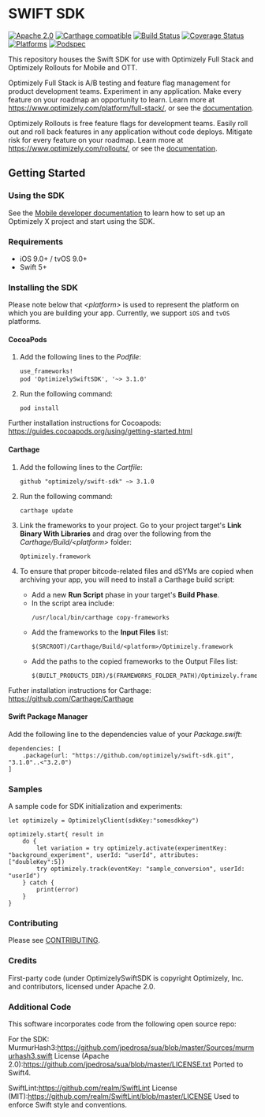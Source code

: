# SWIFT SDK
[![Apache 2.0](https://img.shields.io/github/license/nebula-plugins/gradle-extra-configurations-plugin.svg)](http://www.apache.org/licenses/LICENSE-2.0)
[![Carthage compatible](https://img.shields.io/badge/Carthage-compatible-4BC51D.svg?style=flat)](https://github.com/carthage/carthage)
[![Build Status](https://travis-ci.com/optimizely/swift-sdk.svg?branch=master)](https://travis-ci.com/optimizely/swift-sdk)
[![Coverage Status](https://coveralls.io/repos/github/optimizely/swift-sdk/badge.svg?branch=master)](https://coveralls.io/github/optimizely/swift-sdk?branch=master)
[![Platforms](https://img.shields.io/cocoapods/p/OptimizelySwiftSDK.svg)](https://img.shields.io/cocoapods/p/OptimizelySwiftSDK.svg)
[![Podspec](https://img.shields.io/cocoapods/v/OptimizelySwiftSDK.svg)](https://cocoapods.org/pods/OptimizelySwiftSDK)

This repository houses the Swift SDK for use with Optimizely Full Stack and Optimizely Rollouts for Mobile and OTT.

Optimizely Full Stack is A/B testing and feature flag management for product development teams. Experiment in any application. Make every feature on your roadmap an opportunity to learn. Learn more at https://www.optimizely.com/platform/full-stack/, or see the [documentation](https://docs.developers.optimizely.com/full-stack/docs).

Optimizely Rollouts is free feature flags for development teams. Easily roll out and roll back features in any application without code deploys. Mitigate risk for every feature on your roadmap. Learn more at https://www.optimizely.com/rollouts/, or see the [documentation](https://docs.developers.optimizely.com/rollouts/docs).


## Getting Started

### Using the SDK

See the [Mobile developer documentation](https://docs.developers.optimizely.com/full-stack/docs/install-the-swift-sdk) to learn how to set
up an Optimizely X project and start using the SDK.

### Requirements
* iOS 9.0+ / tvOS 9.0+
* Swift 5+

### Installing the SDK
 
Please note below that _\<platform\>_ is used to represent the platform on which you are building your app. Currently, we support ```iOS``` and ```tvOS``` platforms.

#### CocoaPods 
1. Add the following lines to the _Podfile_:<pre>
	```use_frameworks!```
    ```pod 'OptimizelySwiftSDK', '~> 3.1.0'```
    </pre>

2. Run the following command: <pre>``` pod install ```</pre>

Further installation instructions for Cocoapods: https://guides.cocoapods.org/using/getting-started.html

#### Carthage
1. Add the following lines to the _Cartfile_:<pre>```github "optimizely/swift-sdk" ~> 3.1.0```</pre>

2. Run the following command:<pre>```carthage update```</pre>

3. Link the frameworks to your project. Go to your project target's **Link Binary With Libraries** and drag over the following from the _Carthage/Build/\<platform\>_ folder: <pre>```Optimizely.framework```</pre>

4. To ensure that proper bitcode-related files and dSYMs are copied when archiving your app, you will need to install a Carthage build script:
      - Add a new **Run Script** phase in your target's **Build Phase**.</br>
      - In the script area include:<pre>
      ```/usr/local/bin/carthage copy-frameworks```</pre>
      - Add the frameworks to the **Input Files** list:<pre>
      ```$(SRCROOT)/Carthage/Build/<platform>/Optimizely.framework```</pre>
      - Add the paths to the copied frameworks to the Output Files list:<pre>
      ```$(BUILT_PRODUCTS_DIR)/$(FRAMEWORKS_FOLDER_PATH)/Optimizely.framework```</pre>

Futher installation instructions for Carthage: https://github.com/Carthage/Carthage

#### Swift Package Manager
 Add the following line to the dependencies value of your _Package.swift_:

```
dependencies: [
    .package(url: "https://github.com/optimizely/swift-sdk.git", "3.1.0"..<"3.2.0")
]
```

### Samples

A sample code for SDK initialization and experiments:

```
let optimizely = OptimizelyClient(sdkKey:"somesdkkey")

optimizely.start{ result in
    do {
        let variation = try optimizely.activate(experimentKey: "background_experiment", userId: "userId", attributes: ["doubleKey":5])
        try optimizely.track(eventKey: "sample_conversion", userId: "userId")
    } catch {
        print(error)
    }
}
```


### Contributing
Please see [CONTRIBUTING](CONTRIBUTING.md).

### Credits

First-party code (under OptimizelySwiftSDK is copyright Optimizely, Inc. and contributors, licensed under Apache 2.0.

### Additional Code

This software incorporates code from the following open source repo:

For the SDK:
MurmurHash3:https://github.com/jpedrosa/sua/blob/master/Sources/murmurhash3.swift License (Apache 2.0):https://github.com/jpedrosa/sua/blob/master/LICENSE.txt
Ported to Swift4.

SwiftLint:https://github.com/realm/SwiftLint License (MIT):https://github.com/realm/SwiftLint/blob/master/LICENSE
Used to enforce Swift style and conventions.

